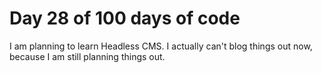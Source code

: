 # Day 28 of 100 days of code

I am planning to learn Headless CMS. I actually can't blog things out now, because I am still planning things out.

